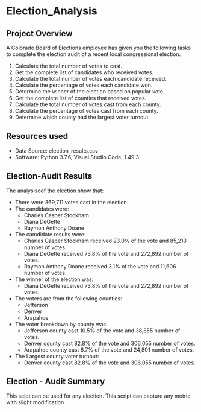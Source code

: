 # Election_Analysis

## Project Overview
A Colorado Board of Elections employee has given you the following tasks to complete the election audit of a recent local congressional election.

1. Calculate the total number of votes to cast.
2. Get the complete list of candidates who received votes.
3. Calculate the total number of votes each candidate received.
4. Calculate the percentage of votes each candidate won.
5. Determine the winner of the election based on popular vote.
6. Get the complete list of counties that received votes.
7. Calculate the total number of votes cast from each county.
8. Calculate the percentage of votes cast from each county.
0. Determine which county had the largest voter turnout.

## Resources used
- Data Source: election_results.csv
- Software: Python 3.7.6, Visual Studio Code, 1.49.3

## Election-Audit Results
The analysisoof the election show that:
- There were 369,711 votes cast in the election.
- The candidates were:
  - Charles Casper Stockham
  - Diana DeGette
  - Raymon Anthony Doane
- The camdidate results were:
  - Charles Casper Stockham received 23.0% of the vote and 85,213 number of votes.
  - Diana DeGette received 73.8% of the vote and 272,892 number of votes.
  - Raymon Anthony Doane received 3.1% of the vote and 11,606 number of votes.
- The winner of the election was:
  - Diana DeGette received 73.8% of the vote and 272,892 number of votes.
- The voters are from the following counties:
  - Jefferson
  - Denver
  - Arapahoe
- The voter breakdown by county was:
  - Jefferson county cast 10.5% of the vote and 38,855 number of votes.
  - Denver county cast 82.8% of the vote and 306,055 number of votes.
  - Arapahoe county cast 6.7% of the vote and 24,801 number of votes.
- The Largest county voter turnout:
  - Denver county cast 82.8% of the vote and 306,055 number of votes.
  
## Election - Audit Summary
This scipt can be used for any election. This script can capture any metric with slight modification
